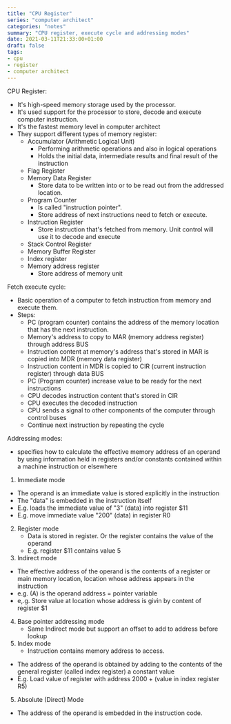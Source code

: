 ```yaml
---
title: "CPU Register"
series: "computer architect"
categories: "notes"
summary: "CPU register, execute cycle and addressing modes"
date: 2021-03-11T21:33:00+01:00
draft: false
tags:
- cpu
- register
- computer architect
---
```


CPU Register:
 - It's high-speed memory storage used by the processor.
 - It's used support for the processor to store, decode and execute computer instruction.
 - It's the fastest memory level in computer architect
 - They support different types of memory register:
   - Accumulator (Arithmetic Logical Unit)
      - Performing arithmetic operations and also in logical operations
      - Holds the initial data, intermediate results and final result of the instruction
    - Flag Register
    - Memory Data Register
      - Store data to be written into or to be read out from the addressed location.
    - Program Counter
        - Is called "instruction pointer".
        - Store address of next instructions need to fetch or execute.
    - Instruction Register
      - Store instruction that's fetched from memory. Unit control will use it to decode and execute
    - Stack Control Register
    - Memory Buffer Register
    - Index register
    - Memory address register
      - Store address of memory unit

Fetch execute cycle:
 - Basic operation of a computer to fetch instruction from memory and execute them.
 - Steps:
   - PC (program counter) contains the address of the memory location that has the next instruction.
   - Memory's address to copy to MAR (memory address register) through address BUS
   - Instruction content at memory's address that's stored in MAR is copied into MDR (memory data register)
   - Instruction content in MDR is copied to CIR (current instruction register) through data BUS
   - PC (Program counter) increase value to be ready for the next instructions
   - CPU decodes instruction content that's stored in CIR
   - CPU executes the decoded instruction 
   - CPU sends a signal to other components of the computer through control buses
   - Continue next instruction by repeating the cycle

Addressing modes:
 - specifies how to calculate the effective memory address of an operand by using information held in registers and/or constants contained within a machine instruction or elsewhere
 1. Immediate mode
   - The operand is an immediate value is stored explicitly in the instruction
   - The "data" is embedded in the instruction itself
   - E.g. loads the immediate value of "3" (data) into register $11
   - E.g. move immediate value "200" (data) in register R0
 2. Register mode
    - Data is stored in register. Or the register contains the value of the operand
    - E.g. register $11 contains value 5
 3. Indirect mode
   - The effective address of the operand is the contents of a register or main memory location, location whose address appears in the instruction
   - e.g. (A) is the operand address = pointer variable
   - e,.g. Store value at location whose address is givin by content of register $1
 4. Base pointer addressing mode
    - Same Indirect mode but support an offset to add to address before lookup
 4. Index mode
    - Instruction contains memory address to access.
   - The address of the operand is obtained by adding to the contents of the general register (called index register) a constant value
   - E.g. Load value of register with address 2000 + (value in index register R5)
 5. Absolute (Direct) Mode
   - The address of the operand is embedded in the instruction code.
